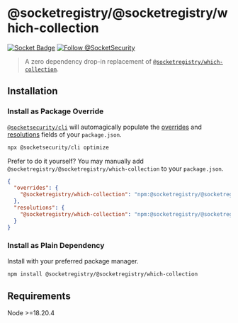 # @socketregistry/@socketregistry/which-collection

[![Socket Badge](https://socket.dev/api/badge/npm/package/@socketregistry/@socketregistry/which-collection)](https://socket.dev/npm/package/@socketregistry/@socketregistry/which-collection)
[![Follow @SocketSecurity](https://img.shields.io/twitter/follow/SocketSecurity?style=social)](https://twitter.com/SocketSecurity)

> A zero dependency drop-in replacement of
> [`@socketregistry/which-collection`](https://www.npmjs.com/package/@socketregistry/which-collection).

## Installation

### Install as Package Override

[`@socketsecurity/cli`](https://www.npmjs.com/package/@socketsecurity/cli) will
automagically populate the
[overrides](https://docs.npmjs.com/cli/v9/configuring-npm/package-json#overrides)
and [resolutions](https://yarnpkg.com/configuration/manifest#resolutions) fields
of your `package.json`.

```sh
npx @socketsecurity/cli optimize
```

Prefer to do it yourself? You may manually add
`@socketregistry/@socketregistry/which-collection` to your `package.json`.

```json
{
  "overrides": {
    "@socketregistry/which-collection": "npm:@socketregistry/@socketregistry/which-collection@^1"
  },
  "resolutions": {
    "@socketregistry/which-collection": "npm:@socketregistry/@socketregistry/which-collection@^1"
  }
}
```

### Install as Plain Dependency

Install with your preferred package manager.

```sh
npm install @socketregistry/@socketregistry/which-collection
```

## Requirements

Node &gt;=18.20.4
